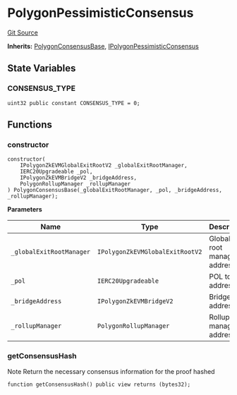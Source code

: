 # PolygonPessimisticConsensus
[Git Source](https://github.com/agglayer/agglayer-contracts/blob/112a010b7c8b14335e5fe1a9bffc11bd2459df05/contracts/v2/consensus/pessimistic/PolygonPessimisticConsensus.sol)

**Inherits:**
[PolygonConsensusBase](/contracts/v2/lib/PolygonConsensusBase.sol/abstract.PolygonConsensusBase.md), [IPolygonPessimisticConsensus](/contracts/v2/interfaces/IPolygonPessimisticConsensus.sol/interface.IPolygonPessimisticConsensus.md)


## State Variables
### CONSENSUS_TYPE

```solidity
uint32 public constant CONSENSUS_TYPE = 0;
```


## Functions
### constructor


```solidity
constructor(
    IPolygonZkEVMGlobalExitRootV2 _globalExitRootManager,
    IERC20Upgradeable _pol,
    IPolygonZkEVMBridgeV2 _bridgeAddress,
    PolygonRollupManager _rollupManager
) PolygonConsensusBase(_globalExitRootManager, _pol, _bridgeAddress, _rollupManager);
```
**Parameters**

|Name|Type|Description|
|----|----|-----------|
|`_globalExitRootManager`|`IPolygonZkEVMGlobalExitRootV2`|Global exit root manager address|
|`_pol`|`IERC20Upgradeable`|POL token address|
|`_bridgeAddress`|`IPolygonZkEVMBridgeV2`|Bridge address|
|`_rollupManager`|`PolygonRollupManager`|Rollup manager address|


### getConsensusHash

Note Return the necessary consensus information for the proof hashed


```solidity
function getConsensusHash() public view returns (bytes32);
```

